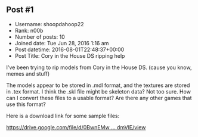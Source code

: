 ## Post #1
- Username: shoopdahoop22
- Rank: n00b
- Number of posts: 10
- Joined date: Tue Jun 28, 2016 1:16 am
- Post datetime: 2016-08-01T22:48:37+00:00
- Post Title: Cory in the House DS ripping help

I've been trying to rip models from Cory in the House DS. (cause you know, memes and stuff)

The models appear to be stored in .mdl format, and the textures are stored in .tex format. I think the .skl file might be skeleton data? Not too sure. How can I convert these files to a usable format? Are there any other games that use this format?

Here is a download link for some sample files:

[https://drive.google.com/file/d/0BwnEMw ... dmVlE/view](https://drive.google.com/file/d/0BwnEMwJrJ1QyUWR3RVh6OXdmVlE/view)
